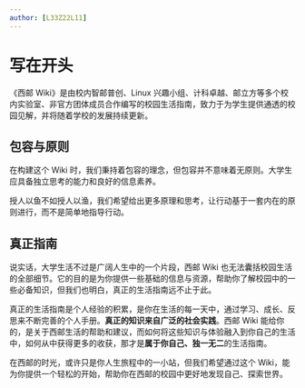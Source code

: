 ```yaml
---
author: [L33Z22L11]
---
```


# 写在开头

《西邮 Wiki》是由校内智邮普创、Linux 兴趣小组、计科卓越、邮立方等多个校内实验室、非官方团体成员合作编写的校园生活指南，致力于为学生提供通透的校园见解，并将随着学校的发展持续更新。

## 包容与原则

在构建这个 Wiki 时，我们秉持着包容的理念，但包容并不意味着无原则。大学生应具备独立思考的能力和良好的信息素养。

授人以鱼不如授人以渔，我们希望给出更多原理和思考，让行动基于一套内在的原则进行，而不是简单地指导行动。

## 真正指南

说实话，大学生活不过是广阔人生中的一个片段，西邮 Wiki 也无法囊括校园生活的全部细节。它的目的是为你提供一些基础的信息与资源，帮助你了解校园中的一些必备知识，但我们也明白，真正的生活指南远不止于此。

真正的生活指南是个人经验的积累，是你在生活的每一天中，通过学习、成长、反思来不断完善的个人手册。**真正的知识来自广泛的社会实践**。西邮 Wiki 能给你的，是关于西邮生活的帮助和建议，而如何将这些知识与体验融入到你自己的生活中，如何从中获得更多的收获，那才是**属于你自己、独一无二**的生活指南。

在西邮的时光，或许只是你人生旅程中的一小站，但我们希望通过这个 Wiki，能为你提供一个轻松的开始，帮助你在西邮的校园中更好地发现自己、探索世界。
